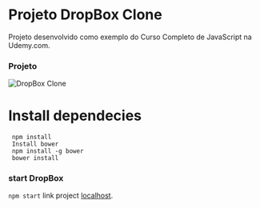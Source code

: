 # Projeto DropBox Clone

Projeto desenvolvido como exemplo do Curso Completo de JavaScript na Udemy.com.

### Projeto
![DropBox Clone](https://firebasestorage.googleapis.com/v0/b/hcode-com-br.appspot.com/o/DropBoxClone.jpg?alt=media&token=d59cad0c-440d-4516-88f2-da904b9bb443)

# Install dependecies
```
 npm install
 Install bower
 npm install -g bower
 bower install
 ```

 ### start DropBox
`npm start`
link project [localhost](http://localhost:3000/).

 